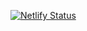 [![Netlify Status](https://api.netlify.com/api/v1/badges/93aa446a-30f9-4d3f-8020-dde0c37ea844/deploy-status)](https://app.netlify.com/sites/stunning-baklava-0d3610/deploys)
